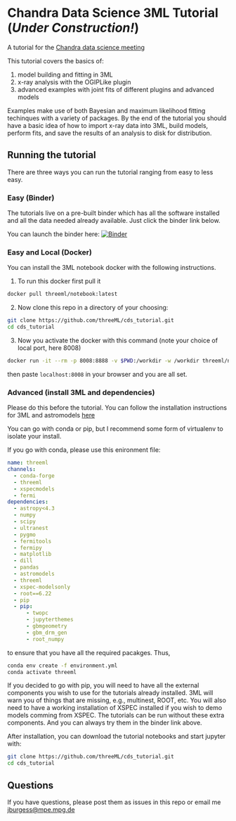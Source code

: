 # Chandra Data Science 3ML Tutorial (*Under Construction!*)
A tutorial for the [Chandra data science meeting](https://cxc.harvard.edu/cdo/cds2021/)

This tutorial covers the basics of:

1) model building and fitting in 3ML
2) x-ray analysis with the OGIPLike plugin
3) advanced examples with joint fits of different plugins and advanced models

Examples make use of both Bayesian and maximum likelihood fitting techinques with a variety of packages. By the end of the tutorial you should have a basic idea of how to import x-ray data into 3ML, build models, perform fits, and save the results of an analysis to disk for distribution. 


## Running the tutorial

There are three ways you can run the tutorial ranging from easy to less easy.

### Easy (Binder)

The tutorials live on a pre-built binder which has all the software installed and all the data needed already available. Just click the binder link below.

You can launch the binder here:
[![Binder](https://mybinder.org/badge_logo.svg)](https://mybinder.org/v2/gh/threeML/binder_env/master?urlpath=git-pull?repo=https://github.com/threeML/cds_tutorial)

### Easy and Local (Docker)

You can install the 3ML notebook docker with the following instructions.

1) To run this docker first pull it

```bash
docker pull threeml/notebook:latest
```

2) Now clone this repo in a directory of your choosing:

```bash 
git clone https://github.com/threeML/cds_tutorial.git
cd cds_tutorial
```


3) Now you activate the docker with this command (note your choice of local port, here 8008)

```bash
docker run -it --rm -p 8008:8888 -v $PWD:/workdir -w /workdir threeml/notebook
```

then paste `localhost:8008` in your browser and you are all set.


### Advanced (install 3ML and dependencies)

Please do this before the tutorial. You can follow the installation instructions for 3ML and astromodels [here](https://threeml.readthedocs.io/en/latest/notebooks/installation.html)

You can go with conda or pip, but I recommend some form of virtualenv to isolate your install. 

If you go with conda, please use this enironment file:

```yaml
name: threeml
channels:
  - conda-forge
  - threeml
  - xspecmodels
  - fermi
dependencies:
  - astropy<4.3
  - numpy
  - scipy
  - ultranest
  - pygmo
  - fermitools
  - fermipy
  - matplotlib
  - dill
  - pandas
  - astromodels
  - threeml
  - xspec-modelsonly
  - root==6.22
  - pip
  - pip:
      - twopc
      - jupyterthemes
      - gbmgeometry
      - gbm_drm_gen
      - root_numpy

```
to ensure that you have all the required pacakges. Thus,

```bash 
conda env create -f environment.yml
conda activate threeml
```
If you decided to go with pip, you will need to have all the external components you wish to use for the tutorials already installed. 3ML will warn you of things that are missing, e.g., multinest, ROOT, etc. You will also need to have a working installation of XSPEC installed if you wish to demo models comming from XSPEC. The tutorials can be run without these extra components. And you can always try them in the binder link above. 

After installation, you can download the tutorial notebooks and start jupyter with:

```bash 
git clone https://github.com/threeML/cds_tutorial.git
cd cds_tutorial
```

## Questions

If you have questions, please post them as issues in this repo or email me jburgess@mpe.mpg.de


